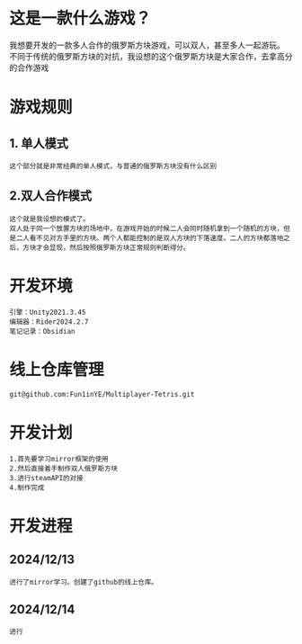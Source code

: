# 这是一款什么游戏？
我想要开发的一款多人合作的俄罗斯方块游戏，可以双人，甚至多人一起游玩。
不同于传统的俄罗斯方块的对抗，我设想的这个俄罗斯方块是大家合作，去拿高分的合作游戏

# 游戏规则
## 1. 单人模式
	这个部分就是非常经典的单人模式，与普通的俄罗斯方块没有什么区别
## 2.双人合作模式
	这个就是我设想的模式了。
	双人处于同一个放置方块的场地中，在游戏开始的时候二人会同时随机拿到一个随机的方块，但是二人看不见对方手里的方块。两个人都能控制的是双人方块的下落速度。二人的方块都落地之后，方块才会显现，然后按照俄罗斯方块正常规则判断得分。

# 开发环境
	引擎：Unity2021.3.45
	编辑器：Rider2024.2.7
	笔记记录：Obsidian

# 线上仓库管理
	git@github.com:Fun1inYE/Multiplayer-Tetris.git

# 开发计划
	1.首先要学习mirror框架的使用
	2.然后直接着手制作双人俄罗斯方块
	3.进行steamAPI的对接
	4.制作完成

# 开发进程
## 2024/12/13
	进行了mirror学习。创建了github的线上仓库。
## 2024/12/14
	进行